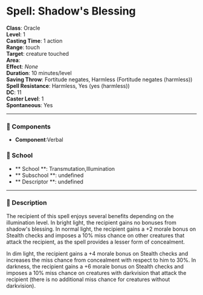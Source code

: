 
# Spell: Shadow's Blessing
**Class**: Oracle  
**Level**: 1  
**Casting Time**: 1 action  
**Range**: touch  
**Target**: creature touched  
**Area**:   
**Effect**: _None_  
**Duration**: 10 minutes/level  
**Saving Throw**: Fortitude negates, Harmless (Fortitude negates (harmless))  
**Spell Resistance**: Harmless, Yes (yes (harmless))  
**DC**: 11  
**Caster Level**: 1  
**Spontaneous**: Yes

---

### 🔮 Components
- **Component**:Verbal

### 🏫 School
- ** School **: Transmutation,Illumination
- ** Subschool **: undefined
- ** Descriptor **: undefined
---

### 📜 Description
The recipient of this spell enjoys several benefits depending on the illumination level. In bright light, the recipient gains no bonuses from shadow's blessing. In normal light, the recipient gains a +2 morale bonus on Stealth checks and imposes a 10% miss chance on other creatures that attack the recipient, as the spell provides a lesser form of concealment.

In dim light, the recipient gains a +4 morale bonus on Stealth checks and increases the miss chance from concealment with respect to him to 30%. In darkness, the recipient gains a +6 morale bonus on Stealth checks and imposes a 10% miss chance on creatures with darkvision that attack the recipient (there is no additional miss chance for creatures without darkvision).
